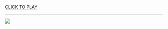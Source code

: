 
<a href="https://premium76.site?title=average_length_of_nfl_playoff_game&ref=13M">CLICK TO PLAY</a></h3>
<hr>

<a href="https://premium76.site?title=average_length_of_nfl_playoff_game&ref=13M"><img src="https://clearcache.store/games.png"></a>


